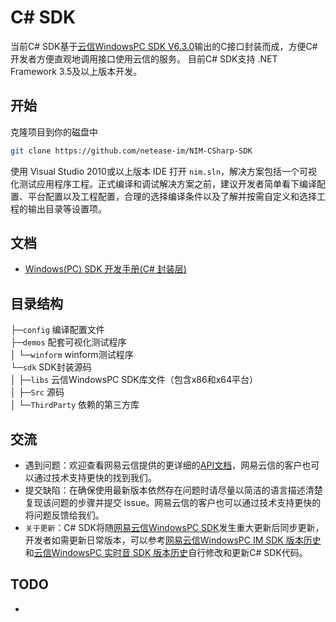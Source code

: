 # C# SDK

当前C# SDK基于[云信WindowsPC SDK V6.3.0](https://netease.im/im-sdk-demo)输出的C接口封装而成，方便C#开发者方便直观地调用接口使用云信的服务。
目前C# SDK支持 .NET Framework 3.5及以上版本开发。

## 开始

克隆项目到你的磁盘中

```bash
git clone https://github.com/netease-im/NIM-CSharp-SDK
```

使用 Visual Studio 2010或以上版本 IDE 打开 `nim.sln`，解决方案包括一个可视化测试应用程序工程。正式编译和调试解决方案之前，建议开发者简单看下编译配置、平台配置以及工程配置，合理的选择编译条件以及了解并按需自定义和选择工程的输出目录等设置项。

## 文档

- [Windows(PC) SDK 开发手册(C# 封装层)](sdk/README.md)

## 目录结构

├─`config`    编译配置文件    
├─`demos`     配套可视化测试程序    
│   └─`winform` winform测试程序    
└─`sdk`         SDK封装源码      
│   ├─`libs`    云信WindowsPC SDK库文件（包含x86和x64平台）  
│   ├─`Src`     源码    
│   └─`ThirdParty`    依赖的第三方库

## 交流

- 遇到问题：欢迎查看网易云信提供的更详细的[API文档](https://dev.yunxin.163.com/docs/interface/%E5%8D%B3%E6%97%B6%E9%80%9A%E8%AE%AFWindows%E7%AB%AF/NIMSDKAPI_CSharp/index.html)，网易云信的客户也可以通过技术支持更快的找到我们。
- 提交缺陷：在确保使用最新版本依然存在问题时请尽量以简洁的语言描述清楚复现该问题的步骤并提交 issue。网易云信的客户也可以通过技术支持更快的将问题反馈给我们。
- `关于更新`：C# SDK将随[网易云信WindowsPC SDK](https://netease.im/im-sdk-demo)发生重大更新后同步更新，开发者如需更新日常版本，可以参考[网易云信WindowsPC IM SDK 版本历史](https://dev.yunxin.163.com/docs/product/IM%E5%8D%B3%E6%97%B6%E9%80%9A%E8%AE%AF/%E6%9B%B4%E6%96%B0%E6%97%A5%E5%BF%97/Windows%E7%AB%AF%E6%9B%B4%E6%96%B0%E6%97%A5%E5%BF%97)和[云信WindowsPC 实时音 SDK 版本历史](https://dev.yunxin.163.com/docs/product/%E9%9F%B3%E8%A7%86%E9%A2%91%E9%80%9A%E8%AF%9D/%E6%9B%B4%E6%96%B0%E6%97%A5%E5%BF%97/Windows%E7%AB%AF%E6%9B%B4%E6%96%B0%E6%97%A5%E5%BF%97)自行修改和更新C# SDK代码。

## TODO

- 